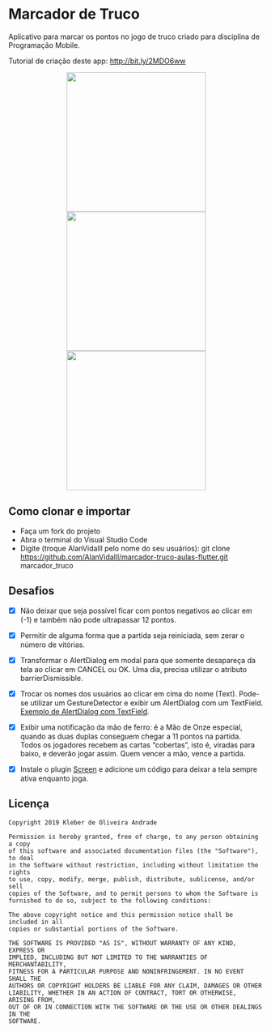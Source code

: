 ﻿# Marcador de Truco

Aplicativo para marcar os pontos no jogo de truco criado para disciplina de Programação Mobile.

Tutorial de criação deste app: http://bit.ly/2MDO6ww

<p align="center">
  
  <img src="https://i.ibb.co/g4xpgx1/0ceba069-1810-44d4-8760-18d8f3ffb37c.jpg" width="275"/>
  <img src="https://i.ibb.co/cTn5xJ1/4a3465be-16f7-414d-88b0-80e9ec8f4e7b.jpg" width="275"/>
  <img src="https://i.ibb.co/vDSGF33/36fad2b7-344d-42c8-9a94-e3d0e28ae034.jpg" width="275"/>

## Como clonar e importar

-   Faça um fork do projeto
-   Abra o terminal do Visual Studio Code
-   Digite (troque AlanVidalll pelo nome do seu usuários): git clone https://github.com/AlanVidalll/marcador-truco-aulas-flutter.git marcador_truco

## Desafios

- [x] Não deixar que seja possível ficar com pontos negativos ao clicar em (-1) e também não pode ultrapassar 12 pontos.

- [x] Permitir de alguma forma que a partida seja reiniciada, sem zerar o número de vitórias.

- [x] Transformar o AlertDialog em modal para que somente desapareça da tela ao clicar em CANCEL ou OK. Uma dia, precisa utilizar o atributo barrierDismissible.

- [x] Trocar os nomes dos usuários ao clicar em cima do nome (Text). Pode-se utilizar um GestureDetector e exibir um AlertDialog com um TextField. [Exemplo de AlertDialog com TextField](https://inducesmile.com/google-flutter/how-to-add-textfield-input-in-an-alert-dialog-in-flutter/).

- [x] Exibir uma notificação da mão de ferro: é a Mão de Onze especial, quando as duas duplas conseguem chegar a 11 pontos na partida. Todos os jogadores recebem as cartas “cobertas”, isto é, viradas para baixo, e deverão jogar assim. Quem vencer a mão, vence a partida.

- [x] Instale o plugin [Screen](https://pub.dev/packages/screen#-readme-tab-) e adicione um código para deixar a tela sempre ativa enquanto joga.

## Licença

    Copyright 2019 Kleber de Oliveira Andrade
    
    Permission is hereby granted, free of charge, to any person obtaining a copy
    of this software and associated documentation files (the "Software"), to deal
    in the Software without restriction, including without limitation the rights
    to use, copy, modify, merge, publish, distribute, sublicense, and/or sell
    copies of the Software, and to permit persons to whom the Software is
    furnished to do so, subject to the following conditions:
    
    The above copyright notice and this permission notice shall be included in all
    copies or substantial portions of the Software.
    
    THE SOFTWARE IS PROVIDED "AS IS", WITHOUT WARRANTY OF ANY KIND, EXPRESS OR
    IMPLIED, INCLUDING BUT NOT LIMITED TO THE WARRANTIES OF MERCHANTABILITY,
    FITNESS FOR A PARTICULAR PURPOSE AND NONINFRINGEMENT. IN NO EVENT SHALL THE
    AUTHORS OR COPYRIGHT HOLDERS BE LIABLE FOR ANY CLAIM, DAMAGES OR OTHER
    LIABILITY, WHETHER IN AN ACTION OF CONTRACT, TORT OR OTHERWISE, ARISING FROM,
    OUT OF OR IN CONNECTION WITH THE SOFTWARE OR THE USE OR OTHER DEALINGS IN THE
    SOFTWARE.
